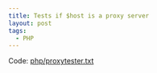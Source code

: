 ```yaml
---
title: Tests if $host is a proxy server
layout: post
tags:
  - PHP
---
```

Code: [php/proxytester.txt](/wp-content/code/php/proxytester.txt)